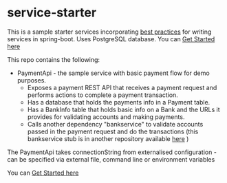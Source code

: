 # service-starter
This is a sample starter services incorporating [best practices](https://github.com/cd-jump-start/service-starter/blob/master/best-practices.md) for writing services in spring-boot.
Uses PostgreSQL database. You can [Get Started here](https://github.com/cd-jump-start/service-starter/blob/master/best-practices.md)


This repo contains the following:  
- PaymentApi - the sample service with basic payment flow for demo purposes. 
  - Exposes a payment REST API that receives a payment request and performs actions to complete a payment transaction. 
  - Has a database that holds the payments info in a Payment table.
  - Has a BankInfo table that holds basic info on a Bank and the URLs it provides for validating accounts and making payments. 
  - Calls another dependency "bankservice" to validate accounts passed in the payment request and do the transactions (this bankservice stub is in another repository available [here](https://github.com/cd-jump-start/service-starter) )

The PaymentApi takes connectionString from externalised configuration - can be specified via external file, command line or environment variables 

You can [Get Started here](https://github.com/cd-jump-start/service-starter/blob/master/best-practices.md)


